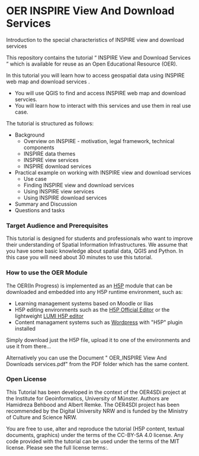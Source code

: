 # OER INSPIRE View And Download Services
Introduction to the special characteristics of INSPIRE view and download services

This repository contains the tutorial “ INSPIRE View and Download Services ” which is available for reuse as an Open Educational Resource (OER). 

In this tutorial you will learn how to access geospatial data using INSPIRE web map and download services . 
-	You will use QGIS to find and access INSPIRE web map and download servcies.
-	You will learn how to interact with this services and use them in real use case.

The tutorial is structured as follows: 

-	Background
    - Overview on INSPIRE - motivation, legal framework, technical components
    - INSPIRE data themes 
    - INSPIRE view services
    - INSPIRE download services
-	Practical example on working with INSPIRE view and download services
    - Use case
    - Finding INSPIRE view and download services
    - Using INSPIRE view services
    - Using INSPIRE download services
-	Summary and Discussion   
- Questions and tasks


### Target Audience and Prerequisites

This tutorial is designed for students and professionals who want to improve their understanding of Spatial Information Infrastructures. We assume that you have some basic knowledge about spatial data, QGIS and Python. In this case you will need about 30 minutes to use this tutorial.


### How to use the OER Module

The OER(In Progress) is implemented as an [H5P](https://h5p.org/) module that can be downloaded and embedded into any H5P runtime environment, such as:
- Learning management systems based on Moodle or Ilias
- H5P editing environments such as the [H5P Official Editor](https://h5p.org/) or the lightweight [LUMI H5P editor](https://lumi.education/)
- Content managament systems such as [Wordpress](https://wordpress.com/) with "H5P" plugin installed

Simply download just the H5P file, upload it to one of the environments and use it from there...

Alternatively you can use the Document " OER_INSPIRE View And Downloads services.pdf" from the PDF folder which has the same content.

### Open License

This Tutorial has been developed in the context of the OER4SDi project at the Institute for Geoinformatics, University of Münster. Authors are Hamidreza Behbood and Albert Remke. The OER4SDI project has been recommended by the Digital University NRW and is funded by the Ministry of Culture and Science NRW.

You are free to use, alter and reproduce the tutorial (H5P content, textual documents, graphics) under the terms of the CC-BY-SA 4.0 license. Any code provided with the tutorial can be used under the terms of the MIT license. Please see the full license terms:.
